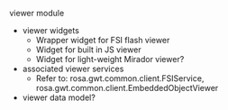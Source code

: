 viewer module

  * viewer widgets
    * Wrapper widget for FSI flash viewer
    * Widget for built in JS viewer
    * Widget for light-weight Mirador viewer?
  * associated viewer services
    * Refer to: rosa.gwt.common.client.FSIService, rosa.gwt.common.client.EmbeddedObjectViewer
  * viewer data model?